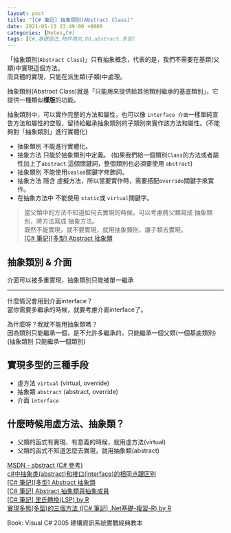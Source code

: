 ```yaml
---
layout: post
title: "[C# 筆記] 抽象類別(Abstract Class)"
date: 2021-05-13 23:49:00 +0800
categories: [Notes,C#]
tags: [C#,基礎語法,物件導向,OO,abstract,多型]
---
```



「抽象類別(`Abstract Class`)」只有抽象概念，代表的是，我們不需要在基類(父類)中實現這個方法。        
而具體的實現，只能在派生類(子類)中處理。


抽象類別(Abstract Class)就是「只能用來提供給其他類別繼承的基底類別」，它提供一種類似**樣版**的功能。

抽象類別中，可以實作完整的方法和屬性，也可以像 `interface 介面`一樣單純宣告方法和屬性的空殼，留待給繼承抽象類別的子類別來實作該方法和屬性。(不能夠對「抽象類別」進行實體化)        

- 抽象類別 不能進行實體化。
- 抽象方法 只能於抽象類別中定義。
(如果我們給一個類別`Class`的方法或者屬性加上了`abstract` 這個關鍵詞，整個類別也必須要使用 `abstract`)
- 抽象類別 不能使用`sealed`關鍵字修飾詞。
- 抽象方法 隱含 虛擬方法，所以當要實作時，需要搭配`override`關鍵字來實作。
- 在抽象方法中 不能使用 `static`或 `virtual`關鍵字。


> 當父類中的方法不知道如何去實現的時候，可以考慮將父類寫成 抽象類別，將方法寫成 抽象方法。      
> 既然不能實現，就不要實現，就用抽象類別，讓子類去實現。        
> [[C# 筆記][多型] Abstract 抽象類](https://riivalin.github.io/posts/2011/01/abstract/)


## 抽象類別 & 介面

介面可以被多重實現，抽象類別只能被單一繼承

---

什麼情況會用到介面interface？       
當你需要多繼承的時候，就要考慮介面interface了。

為什麼呀？我就不能用抽象類嗎？      
因為類別只能繼承一個，是不允許多繼承的，只能繼承一個父類(一個基底類別)    
(抽象類別 只能繼承一個類別)



## 實現多型的三種手段

- 虛方法 `virtual` (virtual, override)
- 抽象類 `abstract` (abstract, override)
- 介面 `interface`

## 什麼時候用虛方法、抽象類？

- 父類的函式有實現、有意義的時候，就用虛方法(virtual)
- 父類的函式不知道怎麼去實現，就用抽象類(abstract)

[MSDN - abstract (C# 參考)](https://learn.microsoft.com/zh-tw/dotnet/csharp/language-reference/keywords/abstract)       
[c#中抽象类(abstract)和接口(interface)的相同点跟区别](https://blog.csdn.net/lidandan2016/article/details/78831865)   
[[C# 筆記][多型] Abstract 抽象類](https://riivalin.github.io/posts/2011/01/abstract/)      
[[C# 筆記] Abstract 抽象類與抽象成員](https://riivalin.github.io/posts/2010/01/r-csharp-note-16/)   
[[C# 筆記] 里氏轉換(LSP)  by R](https://riivalin.github.io/posts/2011/01/lsp/)    
[實現多態(多型)的三個方法 ([C# 筆記] .Net基礎-複習-R)  by R](https://riivalin.github.io/posts/2011/02/r-cshap-notes-3/#6多態多型)       
    


Book: Visual C# 2005 建構資訊系統實戰經典教本    